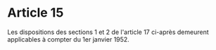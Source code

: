 # Article 15

Les dispositions des sections 1 et 2 de l'article 17 ci-après demeurent applicables à compter du 1er janvier 1952.
